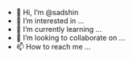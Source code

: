 - 👋 Hi, I’m @sadshin
- 👀 I’m interested in ...
- 🌱 I’m currently learning ...
- 💞️ I’m looking to collaborate on ...
- 📫 How to reach me ...

<!---
sadshin/sadshin is a ✨ special ✨ repository because its `README.md` (this file) appears on your GitHub profile.
You can click the Preview link to take a look at your changes.
--->
